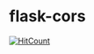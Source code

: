 # flask-cors

[![HitCount](http://hits.dwyl.io/teamtact/https://github.com/teamtact/flask-cors.svg)](http://hits.dwyl.io/teamtact/https://github.com/teamtact/flask-cors)
